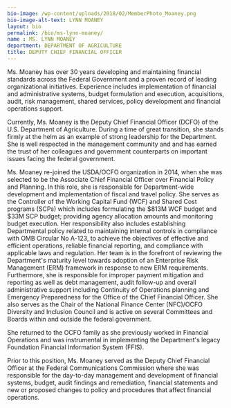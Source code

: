 ```yaml
---
bio-image: /wp-content/uploads/2018/02/MemberPhoto_Moaney.png
bio-image-alt-text: LYNN MOANEY
layout: bio
permalink: /bio/ms-lynn-moaney/
name : MS. LYNN MOANEY
department: DEPARTMENT OF AGRICULTURE
title: DEPUTY CHIEF FINANCIAL OFFICER
---
```

   Ms. Moaney has over 30 years developing and maintaining financial standards across the Federal Government and a proven record of leading organizational initiatives. Experience includes implementation of financial and administrative systems, budget formulation and execution, acquisitions, audit, risk management, shared services, policy development and financial operations support.
             
   Currently, Ms. Moaney is the Deputy Chief Financial Officer (DCFO) of the U.S. Department of Agriculture. During a time of great transition, she stands firmly at the helm as an example of strong leadership for the Department. She is well respected in the management community and and has earned the trust of her colleagues and government counterparts on important issues facing the federal government.
             
   Ms. Moaney re-joined the USDA/OCFO organization in 2014, when she was selected to be the Associate Chief Financial Officer over Financial Policy and Planning. In this role, she is responsible for Department-wide development and implementation of fiscal and travel policy. She serves as the Controller of the Working Capital Fund (WCF) and Shared Cost programs (SCPs) which includes formulating the $813M WCF budget and $33M SCP budget; providing agency allocation amounts and monitoring budget execution. Her responsibility also includes establishing Departmental policy related to maintaining internal controls in compliance with OMB Circular No A-123, to achieve the objectives of effective and efficient operations, reliable financial reporting, and compliance with applicable laws and regulation. Her team is in the forefront of reviewing the Department's maturity level towards adoption of an Enterprise Risk Management (ERM) framework in response to new ERM requirements. Furthermore, she is responsible for improper payment mitigation and reporting as well as debt management, audit follow-up and overall administrative support including Continuity of Operations planning and Emergency Preparedness for the Office of the Chief Financial Officer. She also serves as the Chair of the National Finance Center (NFC)/OCFO Diversity and Inclusion Council and is active on several Committees and Boards within and outside the federal government.
             
   She returned to the OCFO family as she previously worked in Financial Operations and was instrumental in implementing the Department's legacy Foundation Financial Information System (FFIS).
             
   Prior to this position, Ms. Moaney served as the Deputy Chief Financial Officer at the Federal Communications Commission where she was responsible for the day-to-day management and development of financial systems, budget, audit findings and remediation, financial statements and new or proposed changes to policy and procedures that affect financial operations.

